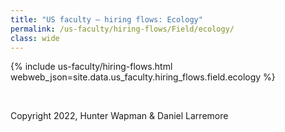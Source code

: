 ```yaml
---
title: "US faculty — hiring flows: Ecology"
permalink: /us-faculty/hiring-flows/Field/ecology/
class: wide
---
```


{% include us-faculty/hiring-flows.html webweb_json=site.data.us_faculty.hiring_flows.field.ecology %}

<br>

Copyright 2022, Hunter Wapman & Daniel Larremore